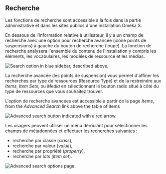 ## Recherche

Les fonctions de recherche sont accessible à la fois dans la partie administrative et dans les sites publics d'une installation Omeka S.

En dessous de l'information relative à utilisateur, il y a un champ de recherche avec une option pour recherche avancée (icone points de suspensions) à gauche du bouton de recherche (loupe). La fonction de recherche analysera l'ensemble du contenu de l'installation y compris les éléments, les vocabulaires, les modèles de ressource et les médias.  

![Search option in blue sidebar, described above.](/files/advancedsearch1.png)

La recherche avancée (les points de suspension) vous permet d'affiner les recherches par type de ressources (Resource Type) et de la restreindre aux *Items*, *Item Sets*, ou *Media* en sélectionnant le bouton radio situé à côté du type de ressources que vous souhaitez trouver.

L'option de recherche avancées est accessible à partir de la page *Items*, from the *Advanced Search* link above the table of items

![Advanced search button indicated with a red arrow.](/files/advancedsearch2.png)

Les usagers peuvent utiliser un menu déroulant pour sélectionner les champs de métadonnées et effectuer les recherches suivantes :
- recherche par classe (*class*),
- recherche par valeur (*value*),
- recherche par propriété (*property*),
- recherche par lots (*item set*).

![Advanced search options page.](/files/advancedsearch3.png)
